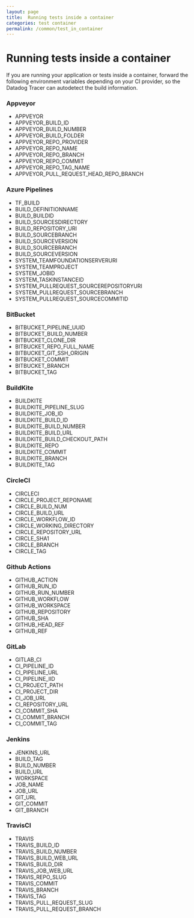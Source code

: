 ```yaml
---
layout: page
title:  Running tests inside a container
categories: test container
permalink: /common/test_in_container
---
```


# Running tests inside a container

If you are running your application or tests inside a container, forward the following environment variables depending on your CI provider, so the Datadog Tracer can autodetect the build information.

### Appveyor

- APPVEYOR
- APPVEYOR_BUILD_ID
- APPVEYOR_BUILD_NUMBER
- APPVEYOR_BUILD_FOLDER
- APPVEYOR_REPO_PROVIDER
- APPVEYOR_REPO_NAME
- APPVEYOR_REPO_BRANCH
- APPVEYOR_REPO_COMMIT
- APPVEYOR_REPO_TAG_NAME
- APPVEYOR_PULL_REQUEST_HEAD_REPO_BRANCH

### Azure Pipelines

- TF_BUILD
- BUILD_DEFINITIONNAME
- BUILD_BUILDID
- BUILD_SOURCESDIRECTORY
- BUILD_REPOSITORY_URI
- BUILD_SOURCEBRANCH
- BUILD_SOURCEVERSION
- BUILD_SOURCEBRANCH
- BUILD_SOURCEVERSION
- SYSTEM_TEAMFOUNDATIONSERVERURI
- SYSTEM_TEAMPROJECT
- SYSTEM_JOBID
- SYSTEM_TASKINSTANCEID
- SYSTEM_PULLREQUEST_SOURCEREPOSITORYURI
- SYSTEM_PULLREQUEST_SOURCEBRANCH
- SYSTEM_PULLREQUEST_SOURCECOMMITID

### BitBucket

- BITBUCKET_PIPELINE_UUID
- BITBUCKET_BUILD_NUMBER
- BITBUCKET_CLONE_DIR
- BITBUCKET_REPO_FULL_NAME
- BITBUCKET_GIT_SSH_ORIGIN
- BITBUCKET_COMMIT
- BITBUCKET_BRANCH
- BITBUCKET_TAG

### BuildKite

- BUILDKITE
- BUILDKITE_PIPELINE_SLUG
- BUILDKITE_JOB_ID
- BUILDKITE_BUILD_ID
- BUILDKITE_BUILD_NUMBER
- BUILDKITE_BUILD_URL
- BUILDKITE_BUILD_CHECKOUT_PATH
- BUILDKITE_REPO
- BUILDKITE_COMMIT
- BUILDKITE_BRANCH
- BUILDKITE_TAG

### CircleCI

- CIRCLECI
- CIRCLE_PROJECT_REPONAME
- CIRCLE_BUILD_NUM
- CIRCLE_BUILD_URL
- CIRCLE_WORKFLOW_ID
- CIRCLE_WORKING_DIRECTORY
- CIRCLE_REPOSITORY_URL
- CIRCLE_SHA1
- CIRCLE_BRANCH
- CIRCLE_TAG

### Github Actions

- GITHUB_ACTION
- GITHUB_RUN_ID
- GITHUB_RUN_NUMBER
- GITHUB_WORKFLOW
- GITHUB_WORKSPACE
- GITHUB_REPOSITORY
- GITHUB_SHA
- GITHUB_HEAD_REF
- GITHUB_REF

### GitLab

- GITLAB_CI
- CI_PIPELINE_ID
- CI_PIPELINE_URL
- CI_PIPELINE_IID
- CI_PROJECT_PATH
- CI_PROJECT_DIR
- CI_JOB_URL
- CI_REPOSITORY_URL
- CI_COMMIT_SHA
- CI_COMMIT_BRANCH
- CI_COMMIT_TAG

### Jenkins

- JENKINS_URL
- BUILD_TAG
- BUILD_NUMBER
- BUILD_URL
- WORKSPACE
- JOB_NAME
- JOB_URL
- GIT_URL
- GIT_COMMIT
- GIT_BRANCH

### TravisCI

- TRAVIS
- TRAVIS_BUILD_ID
- TRAVIS_BUILD_NUMBER
- TRAVIS_BUILD_WEB_URL
- TRAVIS_BUILD_DIR
- TRAVIS_JOB_WEB_URL
- TRAVIS_REPO_SLUG
- TRAVIS_COMMIT
- TRAVIS_BRANCH
- TRAVIS_TAG
- TRAVIS_PULL_REQUEST_SLUG
- TRAVIS_PULL_REQUEST_BRANCH